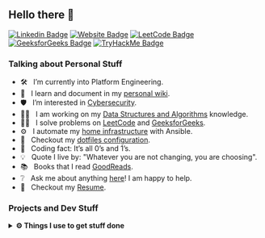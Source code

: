 ## Hello there 👋

[![Linkedin Badge](https://img.shields.io/badge/-LinkedIn-0e76a8?style=flat-square&logo=Linkedin&logoColor=white)][linkedin]
[![Website Badge](https://img.shields.io/badge/Website-3b5998?style=flat-square&logo=google-chrome&logoColor=white)][website]
[![LeetCode Badge](https://img.shields.io/badge/LeetCode-FFA116?style=flat-square&logo=leetcode&logoColor=white)][leetcode]
[![GeeksforGeeks Badge](https://img.shields.io/badge/GeeksforGeeks-0F9D58?style=flat-square&logo=geeksforgeeks&logoColor=white)][gfg]
[![TryHackMe Badge](https://img.shields.io/badge/TryHackMe-212C42?style=for-the-badge&logo=TryHackMe&logoColor=white)][tryhackme]

### Talking about Personal Stuff

- 🛠 &nbsp; I’m currently into Platform Engineering.
- 📖 &nbsp; I learn and document in my [personal wiki][wiki].
- 🛡️ &nbsp; I’m interested in [Cybersecurity][cybersecurity].
- 👨‍💻 &nbsp; I am working on my [Data Structures and Algorithms][code] knowledge.
- 🧑‍🏫 &nbsp; I solve problems on [LeetCode][leetcode] and [GeeksforGeeks][gfg].
- ⚙️ &nbsp; I automate my [home infrastructure][infrastructure] with Ansible.
- 🔧 &nbsp; Checkout my [dotfiles configuration][dotfiles].
- 🤖 &nbsp; Coding fact: It’s all 0’s and 1’s.
- 💡 &nbsp; Quote I live by: "Whatever you are not changing, you are choosing".
- 📚 &nbsp; Books that I read [GoodReads][goodreads].
- ❔ &nbsp; Ask me about anything [here][open_issue]! I am happy to help.
- 📝 &nbsp; Checkout my [Resume][website].

### Projects and Dev Stuff

<details>
  <br />
  <summary><b>⚙️ Things I use to get stuff done</b></summary>
  	<ul>
  	    <li><b>OS:</b> MacOS Ventura</li>
	    <li><b>Laptop: </b> MacBook Air M2</li>
  	    <li><b>Browser: </b> Firefox Web Browser</li>
	    <li><b>Terminal: </b> ZSH: Oh My Zsh <a href="https://draculatheme.com/zsh">(Dracula)</a></li>
	    <li><b>Code Editor:</b> VSCode - The best editor out there.</li>
	    <li><b>To Stay Updated:</b> Dev.to, Dzone and Linkedin.</li>
	    <br />
	</ul>	
</details>

<!-- Link labels: -->
[linkedin]: https://www.linkedin.com/in/horia-delicoti-b0a39463/
[wiki]: https://horia.delicoti.com/docs/intro
[cybersecurity]: https://github.com/horia-delicoti/cybersecurity
[open_issue]: https://github.com/horia-delicoti/horia-delicoti/issues/new
[website]: https://horia.delicoti.com/
[code]: https://github.com/horia-delicoti/code_challenges
[goodreads]: https://www.goodreads.com/review/list/105778063-horia?ref=nav_mybooks&shelf=read
[leetcode]: https://leetcode.com/u/horia-delicoti/
[gfg]: https://www.geeksforgeeks.org/user/hdelicoti/
[dotfiles]: https://github.com/horia-delicoti/dotfiles
[infrastructure]: https://github.com/horia-delicoti/infrastructure
[tryhackme]: https://tryhackme.com/p/horiafx
<!--
## References

- [Awesome GitHub Profile ReadMe](https://github.com/abhisheknaiidu/awesome-github-profile-readme)
- [Github Profile ReadMe](https://dev.to/github/10-standout-github-profile-readmes-h2o)
- [Shields Badge](https://shields.io/)
- [Badges for README.md](https://github.com/alexandresanlim/Badges4-README.md-Profile)
-->
